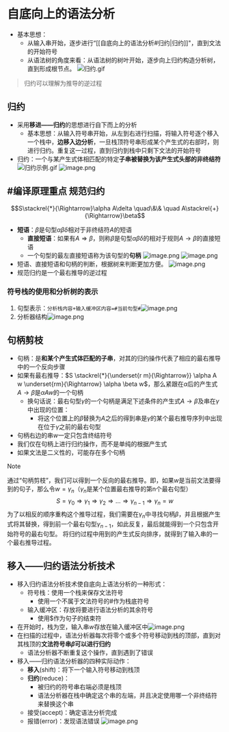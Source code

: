 # 自底向上的语法分析
- 基本思想：
	- 从输入串开始，逐步进行“[[自底向上的语法分析#归约|归约]]"，直到文法的开始符号
	- 从语法树的角度来看：从语法树的树叶开始，逐步向上归约构造分析树，直到形成根节点。
![归约.gif](https://raw.githubusercontent.com/alwaysmissin/picgo/main/%E5%BD%92%E7%BA%A6.gif)
> 归约可以理解为推导的逆过程
## 归约
- 采用**移进——归约**的思想进行自下而上的分析
	- 基本思想：从输入符号串开始，从左到右进行扫描，将输入符号逐个移入一个栈中，**边移入边分析**，一旦栈顶符号串形成某个产生式的右部时，则进行归约。重复这一过程，直到归约到栈中只剩下文法的开始符号
- 归约：一个与某产生式体相匹配的特定**子串被替换为该产生式头部的非终结符**
![归约示例.gif](https://raw.githubusercontent.com/alwaysmissin/picgo/main/%E5%BD%92%E7%BA%A6%E7%A4%BA%E4%BE%8B.gif)
![image.png](https://raw.githubusercontent.com/alwaysmissin/picgo/main/20230505211637.png)

## #编译原理重点 规范归约
$$S\stackrel{*}{\Rightarrow}\alpha A\delta \quad\&\& \quad A\stackrel{+}{\Rightarrow}\beta$$
- **短语**：$\beta$是句型$\alpha\beta\delta$相对于非终结符$A$的短语
	- **直接短语**：如果有$A\Rightarrow\beta$，则称$\beta$是句型$\alpha\beta\delta$的相对于规则$A\rightarrow\beta$的直接短语
	- 一个句型的最左直接短语称为该句型的**句柄**
![image.png](https://raw.githubusercontent.com/alwaysmissin/picgo/main/20230514161306.png)
![image.png](https://raw.githubusercontent.com/alwaysmissin/picgo/main/20230514161421.png)
- 短语、直接短语和句柄的判断，根据树来判断更加方便。
![image.png](https://raw.githubusercontent.com/alwaysmissin/picgo/main/20230615111020.png)
- 规范归约是一个最右推导的逆过程

### 符号栈的使用和分析树的表示
1. 句型表示：`分析栈内容+输入缓冲区内容=#当前句型#`![image.png](https://raw.githubusercontent.com/alwaysmissin/picgo/main/20230615111414.png)
2. 分析器结构![image.png](https://raw.githubusercontent.com/alwaysmissin/picgo/main/20230615111423.png)


## 句柄剪枝
- 句柄：是**和某个产生式体匹配的子串**，对其的归约操作代表了相应的最右推导中的一个反向步骤
- 如果有最右推导：$S \stackrel{*}{\underset{r m}{\Rightarrow}} \alpha A w \underset{rm}{\Rightarrow} \alpha \beta w$，那么紧跟在$\alpha$后的产生式$A\rightarrow \beta$是$\alpha A w$的一个句柄
	- 换句话说：最右句型$\gamma$的一个句柄是满足下述条件的产生式$A\rightarrow \beta$及串在$\gamma$中出现的位置：
		- 将这个位置上的$\beta$替换为$A$之后的得到串是$\gamma$的某个最右推导序列中出现在位于$\gamma$之前的最右句型
- 句柄右边的串$w$一定只包含终结符号
- 我们仅在句柄上进行归约操作，而不是单纯的根据产生式
- 如果文法是二义性的，可能存在多个句柄
> [!note] 
> 通过“句柄剪枝”，我们可以得到一个反向的最右推导。即，如果$w$是当前文法要得到的句子，那么令$w=\gamma_n$（$\gamma_n$是某个位置最右推导的第n个最右句型）
> $$S=\gamma_0\Rightarrow\gamma_1\Rightarrow\gamma_2\Rightarrow\dots\Rightarrow\gamma_{n-1}\Rightarrow\gamma_n=w$$
> 为了以相反的顺序重构这个推导过程，我们需要在$\gamma_n$中寻找句柄$\beta$，并且根据产生式将其替换，得到前一个最右句型$\gamma_{n-1}$，如此反复，最后就能得到一个只包含开始符号的最右句型。
> 将归约过程中用到的产生式反向排序，就得到了输入串的一个最右推导过程。

## 移入——归约语法分析技术
- 移入归约语法分析技术使自底向上语法分析的一种形式：
	- 符号栈：使用一个栈来保存文法符号
		- 使用一个不属于文法符号的$\#$作为栈底符号
	- 输入缓冲区：存放将要进行语法分析的其余符号
		- 使用$\$$作为句子的结束符
- 在开始时，栈为空，输入串$w$存放在输入缓冲区中![image.png](https://raw.githubusercontent.com/alwaysmissin/picgo/main/20230505222109.png)
- 在扫描的过程中，语法分析器每次将零个或多个符号移动到栈的顶部，直到对其栈顶的**文法符号串$\beta$可以进行归约**
	- 语法分析器不断重复这个操作，直到遇到了错误
- 移入——归约语法分析器的四种实际动作：
	- **移入**(shift)：将下一个输入符号移动到栈顶
	- **归约**(reduce)：
		- 被归约的符号串右端必须是栈顶
		- 语法分析器在栈中确定这个串的左端，并且决定使用哪一个非终结符来替换这个串
	- 接受(accept)：确定语法分析完成
	- 报错(error)：发现语法错误
![image.png](https://raw.githubusercontent.com/alwaysmissin/picgo/main/20230505222727.png)

